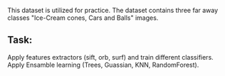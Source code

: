 This dataset is utilized for practice.
The dataset contains three far away classes "Ice-Cream cones, Cars and Balls" images.
## Task:
  Apply features extractors (sift, orb, surf) and train different classifiers.
  Apply Ensamble learning (Trees, Guassian, KNN, RandomForest).
  
